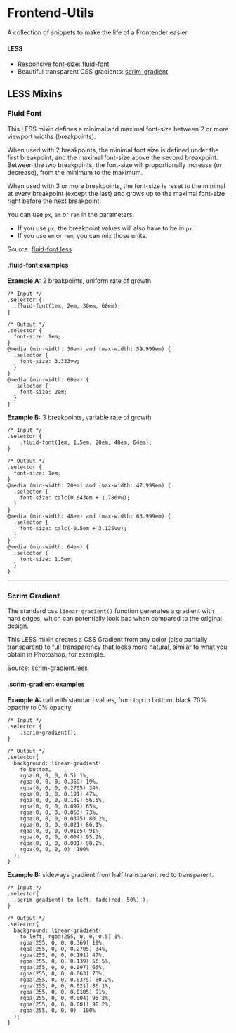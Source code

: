 # Frontend-Utils
A collection of snippets to make the life of a Frontender easier

#### LESS

* Responsive font-size: [fluid-font](#fluid-font)
* Beautiful transparent CSS gradients: [scrim-gradient](#scrim-gradient)

## LESS Mixins

### Fluid Font

This LESS mixin defines a minimal and maximal font-size between 2 or more viewport widths (breakpoints).

When used with 2 breakpoints, the minimal font size is defined under the first breakpoint, and the maximal font-size above the second breakpoint. Between the two breakpoints, the font-size will proportionally increase (or decrease), from the minimum to the maximum.

When used with 3 or more breakpoints, the font-size is reset to the minimal at every breakpoint (except the last) and grows up to the maximal font-size right before the next breakpoint.

You can use `px`, `em` or `rem` in the parameters.

* If you use `px`, the breakpoint values will also have to be in `px`. 
* If you use `em` or `rem`, you can mix those units. 

Source: [fluid-font.less](css/fluid-font.less)

#### .fluid-font examples

**Example A:** 2 breakpoints, uniform rate of growth

```less
/* Input */
.selector {
  .fluid-font(1em, 2em, 30em, 60em);
}

/* Output */
.selector {
  font-size: 1em;
}
@media (min-width: 30em) and (max-width: 59.999em) {
  .selector {
    font-size: 3.333vw;
  }
}
@media (min-width: 60em) {
  .selector {
    font-size: 2em;
  }
}
```

**Example B:** 3 breakpoints, variable rate of growth

```less
/* Input */
.selector {
    .fluid-font(1em, 1.5em, 20em, 48em, 64em);
}

/* Output */
.selector {
  font-size: 1em;
}
@media (min-width: 20em) and (max-width: 47.999em) {
  .selector {
    font-size: calc(0.643em + 1.786vw);
  }
}
@media (min-width: 48em) and (max-width: 63.999em) {
  .selector {
    font-size: calc(-0.5em + 3.125vw);
  }
}
@media (min-width: 64em) {
  .selector {
    font-size: 1.5em;
  }
}
```

* * *

### Scrim Gradient

The standard css `linear-gradient()` function generates a gradient with hard edges, which can potentially look bad when compared to the original design.

This LESS mixin creates a CSS Gradient from any color (also partially transparent) to full transparency that looks more natural, similar to what you obtain in Photoshop, for example.

Source: [scrim-gradient.less](css/scrim-gradient.less)

#### .scrim-gradient examples

**Example A:** call with standard values, from top to bottom, black 70% opacity to 0% opacity.

```less
/* Input */
.selector {
    .scrim-gradient();
}

/* Output */
.selector{
  background: linear-gradient( 
    to bottom, 
    rgba(0, 0, 0, 0.5) 1%, 
    rgba(0, 0, 0, 0.369) 19%, 
    rgba(0, 0, 0, 0.2705) 34%, 
    rgba(0, 0, 0, 0.191) 47%, 
    rgba(0, 0, 0, 0.139) 56.5%, 
    rgba(0, 0, 0, 0.097) 65%, 
    rgba(0, 0, 0, 0.063) 73%, 
    rgba(0, 0, 0, 0.0375) 80.2%, 
    rgba(0, 0, 0, 0.021) 86.1%, 
    rgba(0, 0, 0, 0.0105) 91%, 
    rgba(0, 0, 0, 0.004) 95.2%, 
    rgba(0, 0, 0, 0.001) 98.2%, 
    rgba(0, 0, 0, 0)  100% 
  );
}
```

**Example B:** sideways gradient from half transparent red to transparent.

```less
/* Input */
.selector{
  .scrim-gradient( to left, fade(red, 50%) );
}

/* Output */
.selector{
  background: linear-gradient( 
    to left, rgba(255, 0, 0, 0.5) 1%, 
    rgba(255, 0, 0, 0.369) 19%, 
    rgba(255, 0, 0, 0.2705) 34%, 
    rgba(255, 0, 0, 0.191) 47%, 
    rgba(255, 0, 0, 0.139) 56.5%, 
    rgba(255, 0, 0, 0.097) 65%, 
    rgba(255, 0, 0, 0.063) 73%, 
    rgba(255, 0, 0, 0.0375) 80.2%, 
    rgba(255, 0, 0, 0.021) 86.1%, 
    rgba(255, 0, 0, 0.0105) 91%, 
    rgba(255, 0, 0, 0.004) 95.2%, 
    rgba(255, 0, 0, 0.001) 98.2%, 
    rgba(255, 0, 0, 0)  100% 
  );
}
```